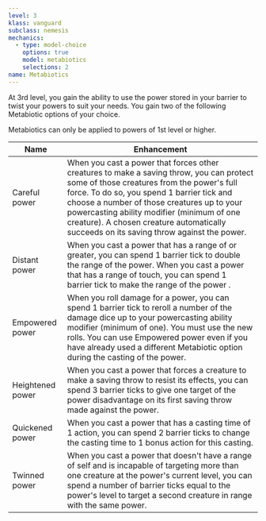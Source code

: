 ```yaml
---
level: 3
klass: vanguard
subclass: nemesis
mechanics:
  - type: model-choice
    options: true
    model: metabiotics
    selections: 2
name: Metabiotics
---
```

At 3rd level, you gain the ability to use the power stored in your barrier to twist your powers to suit your needs.
You gain two of the following Metabiotic options of your choice.

Metabiotics can only be applied to powers of 1st level or higher.

Name | Enhancement
--- | ---
Careful power | When you cast a power that forces other creatures to make a saving throw, you can protect some of those creatures from the power's full force. To do so, you spend 1 barrier tick and choose a number of those creatures up to your powercasting ability modifier (minimum of one creature). A chosen creature automatically succeeds on its saving throw against the power.
Distant power | When you cast a power that has a range of <me-distance length="5" /> or greater, you can spend 1 barrier tick to double the range of the power. When you cast a power that has a range of touch, you can spend 1 barrier tick to make the range of the power <me-distance length="30" />.
Empowered power | When you roll damage for a power, you can spend 1 barrier tick to reroll a number of the damage dice up to your powercasting ability modifier (minimum of one). You must use the new rolls. You can use Empowered power even if you have already used a different Metabiotic option during the casting of the power.
Heightened power | When you cast a power that forces a creature to make a saving throw to resist its effects, you can spend 3 barrier ticks to give one target of the power disadvantage on its first saving throw made against the power.
Quickened power | When you cast a power that has a casting time of 1 action, you can spend 2 barrier ticks to change the casting time to 1 bonus action for this casting.
Twinned power | When you cast a power that doesn't have a range of self and is incapable of targeting more than one creature at the power's current level, you can spend a number of barrier ticks equal to the power's level to target a second creature in range with the same power.

